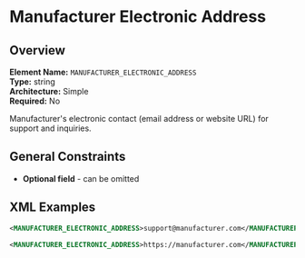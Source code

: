# Manufacturer Electronic Address

## Overview

**Element Name:** `MANUFACTURER_ELECTRONIC_ADDRESS`<br>
**Type:** string<br>
**Architecture:** Simple<br>
**Required:** No<br>

Manufacturer's electronic contact (email address or website URL) for support and inquiries.


## General Constraints

- **Optional field** - can be omitted

## XML Examples

```xml
<MANUFACTURER_ELECTRONIC_ADDRESS>support@manufacturer.com</MANUFACTURER_ELECTRONIC_ADDRESS>
```

```xml
<MANUFACTURER_ELECTRONIC_ADDRESS>https://manufacturer.com</MANUFACTURER_ELECTRONIC_ADDRESS>
```




